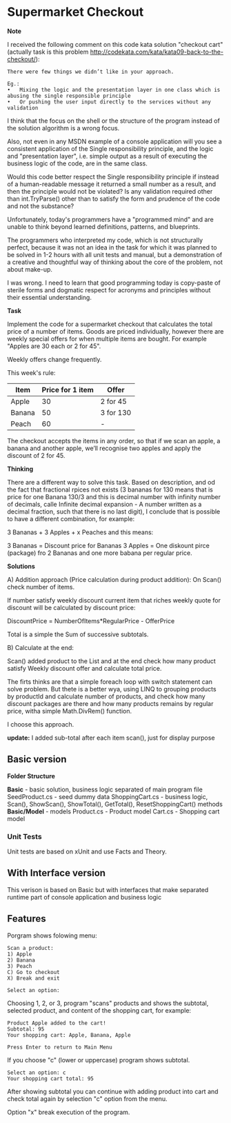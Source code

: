 # Supermarket Checkout

**Note**

I received the following comment on this code kata solution "checkout cart" (actually task is this problem http://codekata.com/kata/kata09-back-to-the-checkout/):

```
There were few things we didn’t like in your approach.

Eg.:
•	Mixing the logic and the presentation layer in one class which is abusing the single responsible principle
•	Or pushing the user input directly to the services without any validation
```

I think that the focus on the shell or the structure of the program instead of the solution algorithm is a wrong focus.

Also, not even in any MSDN example of a console application will you see a consistent application of the Single responsibility principle, and the logic and "presentation layer", i.e. simple output as a result of executing the business logic of the code, are in the same class.

Would this code better respect the Single responsibility principle if instead of a human-readable message it returned a small number as a result, and then the principle would not be violated?
Is any validation required other than int.TryParse() other than to satisfy the form and prudence of the code and not the substance?

Unfortunately, today's programmers have a "programmed mind" and are unable to think beyond learned definitions, patterns, and blueprints.

The programmers who interpreted my code, which is not structurally perfect, because it was not an idea in the task for which it was planned to be solved in 1-2 hours with all unit tests and manual, but a demonstration of a creative and thoughtful way of thinking about the core of the problem, not about make-up.

I was wrong. I need to learn that good programming today is copy-paste of sterile forms and dogmatic respect for acronyms and principles without their essential understanding.

**Task**

Implement the code for a supermarket checkout that calculates the total price of a number of items. Goods are priced individually, however there are weekly special offers for when multiple items are bought. For example "Apples are 30 each or 2 for 45".

Weekly offers change frequently.

This week's rule:

| Item   |Price for 1 item | Offer                |
|--------|-----------------|----------------------|
| Apple  | 30              | 2 for 45             |
| Banana | 50              | 3 for 130            |
| Peach  | 60              |  -                   |

The checkout accepts the items in any order, so that if we scan an apple, a banana and another apple, we’ll recognise two apples and apply the discount of 2 for 45.

**Thinking**

There are a different way to solve this task.
Based on description, and od the fact that fractional rpices not exists (3 bananas for 130 means that is price for one Banana 130/3 and this is decimal number with infinity number of decimals, calle Infinite decimal expansion - A number written as a decimal fraction, such that there is no last digit), I conclude that is possible to have a different combination, for example:

3 Bananas + 3 Apples + x Peaches
and this means:

3 Bananas = Discount price for Bananas
3 Apples = One diskount pirce (package) fro 2 Bananas and one more babana per regular price.

**Solutions**

A) Addition approach (Price calculation during product addition):
   On Scan() check number of items. 

If number satisfy weekly discount current item that riches weekly quote for discount will be calculated by discount price:

DiscountPrice = NumberOfItems*RegularPrice - OfferPrice

Total is a simple the Sum of successive subtotals.

B) Calculate at the end:

Scan() added product to the List and at the end check how many product satisfy Weekly discount offer and calculate total price.

The firts thinks are that a simple foreach loop with switch statement can solve problem. But thete is a better wya, using LINQ to grouping products by productId and calculate number of products, and check how many discount packages are there and how many products remains by regular price, witha  simple Math.DivRem() function.

I choose this approach.

**update:** I added sub-total after each item scan(), just for display purpose

## Basic version
**Folder Structure**

**Basic** - basic solution, business logic separated of main program file
SeedProduct.cs - seed dummy data
ShoppingCart.cs - business logic, Scan(), ShowScan(), ShowTotal(), GetTotal(), ResetShoppingCart() methods
**Basic/Model** - models
Product.cs - Product model
Cart.cs - Shopping cart model

### Unit Tests
Unit tests are based on xUnit and use Facts and Theory.

## With Interface version
This verison is based on Basic but with interfaces that make separated runtime part of console application and business logic

## Features
Porgram shows folowing menu:
```
Scan a product:
1) Apple
2) Banana
3) Peach
C) Go to checkout
X) Break and exit

Select an option: 
```

Choosing 1, 2, or 3, program "scans" products and shows the subtotal, selected product, and content of the shopping cart, for example:

```
Product Apple added to the cart!
Subtotal: 95
Your shopping cart: Apple, Banana, Apple

Press Enter to return to Main Menu
```
If you choose "c" (lower or uppercase) program shows subtotal.

```
Select an option: c
Your shopping cart total: 95
```

After showing subtotal you can continue with adding product into cart and check total again by selection "c" option from the menu.

Option "x" break execution of the program.
